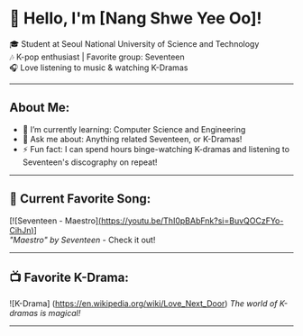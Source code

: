 # 👋 Hello, I'm [Nang Shwe Yee Oo]!

🎓 Student at Seoul National University of Science and Technology  
🎶 K-pop enthusiast | Favorite group: Seventeen  
🎧 Love listening to music & watching K-Dramas

---

## About Me:
- 🌱 I’m currently learning: Computer Science and Engineering
- 💬 Ask me about: Anything related Seventeen, or K-Dramas!
- ⚡ Fun fact: I can spend hours binge-watching K-dramas and listening to Seventeen's discography on repeat!

---

## 🎵 Current Favorite Song:
[![Seventeen - Maestro][(https://youtu.be/ThI0pBAbFnk?si=BuvQOCzFYo-CihJn)](https://youtu.be/ThI0pBAbFnk?si=BuvQOCzFYo-CihJn)]  
_"Maestro" by Seventeen_ - Check it out!

---

## 📺 Favorite K-Drama:
![K-Drama] (https://en.wikipedia.org/wiki/Love_Next_Door)
_The world of K-dramas is magical!_

---
